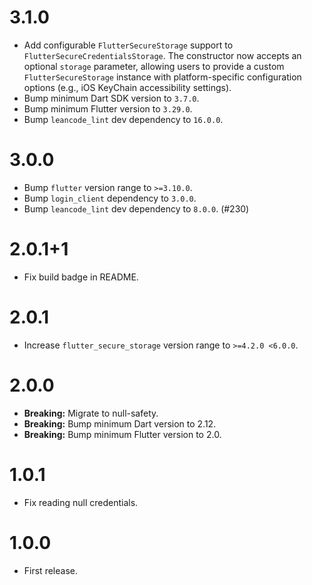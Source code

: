 # 3.1.0

- Add configurable `FlutterSecureStorage` support to `FlutterSecureCredentialsStorage`. The constructor now accepts an optional `storage` parameter, allowing users to provide a custom `FlutterSecureStorage` instance with platform-specific configuration options (e.g., iOS KeyChain accessibility settings).
- Bump minimum Dart SDK version to `3.7.0`.
- Bump minimum Flutter version to `3.29.0`.
- Bump `leancode_lint` dev dependency to `16.0.0`.

# 3.0.0

- Bump `flutter` version range to `>=3.10.0`.
- Bump `login_client` dependency to `3.0.0`.
- Bump `leancode_lint` dev dependency to `8.0.0`. (#230)

# 2.0.1+1

- Fix build badge in README.

# 2.0.1

- Increase `flutter_secure_storage` version range to `>=4.2.0 <6.0.0`.

# 2.0.0

- **Breaking:** Migrate to null-safety.
- **Breaking:** Bump minimum Dart version to 2.12.
- **Breaking:** Bump minimum Flutter version to 2.0.

# 1.0.1

- Fix reading null credentials.

# 1.0.0

- First release.
